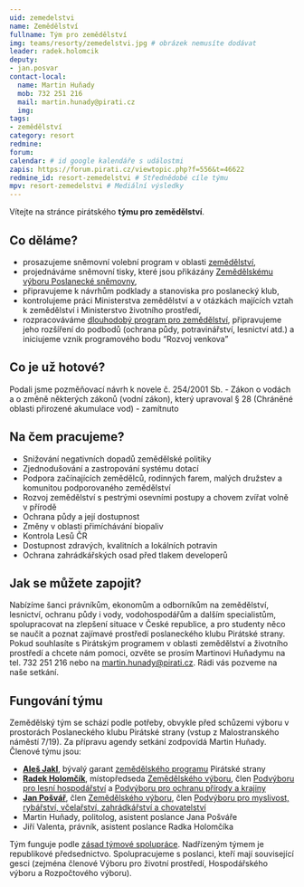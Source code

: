 ```yaml
---
uid: zemedelstvi
name: Zemědělství
fullname: Tým pro zemědělství
img: teams/resorty/zemedelstvi.jpg # obrázek nemusíte dodávat
leader: radek.holomcik
deputy:
- jan.posvar
contact-local:
  name: Martin Huňady
  mob: 732 251 216
  mail: martin.hunady@pirati.cz
  img: 
tags:
- zemědělství
category: resort
redmine:
forum:
calendar: # id google kalendáře s událostmi
zapis: https://forum.pirati.cz/viewtopic.php?f=556&t=46622
redmine_id: resort-zemedelstvi # Střednědobé cíle týmu
mpv: resort-zemedelstvi # Mediální výsledky
---
```


Vítejte na stránce pirátského **týmu pro zemědělství**.

Co děláme?
----------
* prosazujeme sněmovní volební program v oblasti [zemědělství](https://www.pirati.cz/program/psp2017/zemedelstvi/),
* projednáváme sněmovní tisky, které jsou přikázány [Zemědělskému výboru Poslanecké sněmovny](http://www.psp.cz/sqw/hp.sqw?k=4700),
* připravujeme k návrhům podklady a stanoviska pro poslanecký klub,
* kontrolujeme práci Ministerstva zemědělství a v otázkách majících vztah k zemědělství i Ministerstvo životního prostředí,
* rozpracováváme [dlouhodobý program pro zemědělství](https://www.pirati.cz/program/dlouhodoby/zemedelstvi/), připravujeme jeho rozšíření do podbodů (ochrana půdy, potravinářství, lesnictví atd.) a iniciujeme vznik programového bodu “Rozvoj venkova”

Co je už hotové?
----------------------
Podali jsme pozměňovací návrh k novele č. 254/2001 Sb. - Zákon o vodách a o změně některých zákonů (vodní zákon), který upravoval § 28 (Chráněné oblasti přirozené akumulace vod) - zamítnuto

Na čem pracujeme?
----------------------
* Snižování negativních dopadů zemědělské politiky
* Zjednodušování a zastropování systému dotací
* Podpora začínajících zemědělců, rodinných farem, malých družstev a komunitou podporovaného zemědělství
* Rozvoj zemědělství s pestrými osevními postupy a chovem zvířat volně v přírodě
* Ochrana půdy a její dostupnost
* Změny v oblasti přimíchávání biopaliv
* Kontrola Lesů ČR
* Dostupnost zdravých, kvalitních a lokálních potravin
* Ochrana zahrádkářských osad před tlakem developerů

Jak se můžete zapojit?
----------------------

Nabízíme šanci právníkům, ekonomům a odborníkům na zemědělství, lesnictví, ochranu půdy i vody, vodohospodářům a dalším specialistům, spolupracovat na zlepšení situace v České republice, a pro studenty něco se naučit a poznat zajímavé prostředí poslaneckého klubu Pirátské strany.
Pokud souhlasíte s Pirátským programem v oblasti zemědělství a životního prostředí a chcete nám pomoci, ozvěte se prosím Martinovi Huňadymu na tel. 732 251 216 nebo na martin.hunady@pirati.cz. Rádi vás pozveme na naše setkání.

Fungování týmu
----------------------

Zemědělský tým se schází podle potřeby, obvykle před schůzemi výboru v prostorách Poslaneckého klubu Pirátské strany (vstup z Malostranského náměstí 7/19). Za přípravu agendy setkání zodpovídá Martin Huňady.
Členové týmu jsou:
* **[Aleš Jakl](https://www.pirati.cz/lide/ales-jakl/)**, bývalý garant [zemědělského programu](https://www.pirati.cz/program/psp2017/zemedelstvi/) Pirátské strany
* **[Radek Holomčík](https://www.pirati.cz/lide/radek-holomcik/)**, místopředseda [Zemědělského výboru](http://www.psp.cz/sqw/hp.sqw?k=4700), člen [Podvýboru pro lesní hospodářství](http://www.psp.cz/sqw/hp.sqw?k=4727) a [Podvýboru pro ochranu přírody a krajiny](http://www.psp.cz/sqw/hp.sqw?k=4620)
* **[Jan Pošvář](https://www.pirati.cz/lide/jan-posvar/)**, člen [Zemědělského výboru](http://www.psp.cz/sqw/hp.sqw?k=4700), člen [Podvýboru pro myslivost, rybářství, včelařství, zahrádkářství a chovatelství](http://www.psp.cz/sqw/hp.sqw?k=4726)
* Martin Huňady, politolog, asistent poslance Jana Pošváře
* Jiří Valenta, právník, asistent poslance Radka Holomčíka

Tým funguje podle [zásad týmové spolupráce](https://wiki.pirati.cz/rules/or_zatys). Nadřízeným týmem je republikové předsednictvo. Spolupracujeme s poslanci, kteří mají související gesci (zejména členové Výboru pro životní prostředí, Hospodářského výboru a Rozpočtového výboru).

